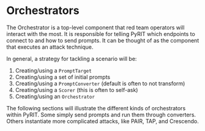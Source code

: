 # Orchestrators

The Orchestrator is a top-level component that red team operators will interact with the most. It is responsible for telling PyRIT which endpoints to connect to and how to send prompts. It can be thought of as the component that executes an attack technique.

In general, a strategy for tackling a scenario will be:

1. Creating/using a `PromptTarget`
2. Creating/using a set of initial prompts
3. Creating/using a `PromptConverter` (default is often to not transform)
4. Creating/using a `Scorer` (this is often to self-ask)
5. Creating/using an `Orchestrator`

The following sections will illustrate the different kinds of orchestrators within PyRIT. Some simply send prompts and run them through converters. Others instantiate more complicated attacks, like PAIR, TAP, and Crescendo.
